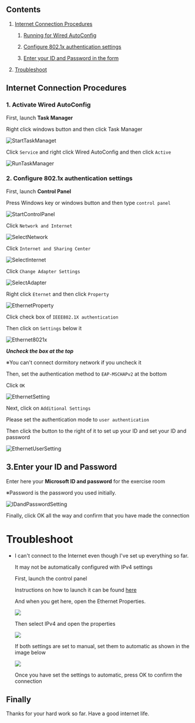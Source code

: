 ## Contents

1. [Internet Connection Procedures](#internet-connection-procedures)

    1. [Running for Wired AutoConfig](#1-activate-wired-autoconfig)

    2. [Configure 802.1x authentication settings](#2-configure-8021x-authentication-settings)

    3. [Enter your ID and Password in the form](#3enter-your-id-and-password)

2. [Troubleshoot](#troubleshoot)

## Internet Connection Procedures

### 1. Activate Wired AutoConfig

First, launch **Task Manager**

Right click windows button and then click Task Manager

![StartTaskManaget](img/startTaskManager.png)

Click `Service` and right click Wired AutoConfig and then click `Active`

![RunTaskManager](img/runningAutoConfig.png)


### 2. Configure 802.1x authentication settings

First, launch **Control Panel**

Press Windows key or windows button and then type `control panel`

![StartControlPanel](img/searchControllPanel.png)

Click `Network and Internet`

![SelectNetwork](img/openControllPanel.png)

Click `Internet and Sharing Center`

![SelectInternet](img/openNetwork.png)

Click `Change Adapter Settings`

![SelectAdapter](img/openNetworkConfigure.png)

Right click `Eternet` and then click `Property`

![EthernetProperty](img/openNetConnections.png)

Click check box of `IEEE802.1X authentication`

Then click on `Settings` below it

![Ethernet8021x](img/settingIEEE8021x.png)

***Uncheck the box at the top***

※You can't connect dormitory network if you uncheck it 

Then, set the authentication method to `EAP-MSCHAPv2` at the bottom

Click `OK`

![EthernetSetting](img/settingEAP.png)

Next, click on `Additional Settings`

Please set the authentication mode to `user authentication`

Then click the button to the right of it to set up your ID and set your ID and password

![EthernetUserSetting](img/settingUserCredential.png)

## 3.Enter your ID and Password

Enter here your **Microsoft ID and password** for the exercise room

※Password is the password you used initially.

![IDandPasswordSetting](img/settingUserPassword.png)

Finally, click OK all the way and confirm that you have made the connection

# Troubleshoot

- I can't connect to the Internet even though I've set up everything so far.

    It may not be automatically configured with IPv4 settings

    First, launch the control panel

    Instructions on how to launch it can be found [here](#2-configure-8021x-authentication-settings)

    And when you get here, open the Ethernet Properties.

    ![](img/openNetConnections.png)

    Then select IPv4 and open the properties

    ![](img/ethernetProperties.png)

    If both settings are set to manual, set them to automatic as shown in the image below

    ![](img/IPv4Properties.png)

    Once you have set the settings to automatic, press OK to confirm the connection

## Finally

Thanks for your hard work so far. Have a good internet life.